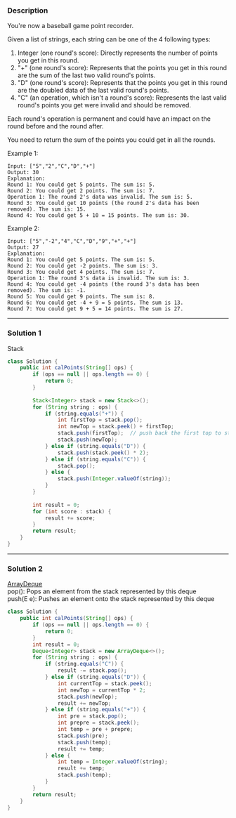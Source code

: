 ### **Description** ###
You're now a baseball game point recorder.

Given a list of strings, each string can be one of the 4 following types:

1. Integer (one round's score): Directly represents the number of points you get in this round.
2. "+" (one round's score): Represents that the points you get in this round are the sum of the last two valid round's points.
3. "D" (one round's score): Represents that the points you get in this round are the doubled data of the last valid round's points.
4. "C" (an operation, which isn't a round's score): Represents the last valid round's points you get were invalid and should be removed.

Each round's operation is permanent and could have an impact on the round before and the round after.

You need to return the sum of the points you could get in all the rounds.

Example 1:
```
Input: ["5","2","C","D","+"]
Output: 30
Explanation: 
Round 1: You could get 5 points. The sum is: 5.
Round 2: You could get 2 points. The sum is: 7.
Operation 1: The round 2's data was invalid. The sum is: 5.  
Round 3: You could get 10 points (the round 2's data has been removed). The sum is: 15.
Round 4: You could get 5 + 10 = 15 points. The sum is: 30.
```
Example 2:
```
Input: ["5","-2","4","C","D","9","+","+"]
Output: 27
Explanation: 
Round 1: You could get 5 points. The sum is: 5.
Round 2: You could get -2 points. The sum is: 3.
Round 3: You could get 4 points. The sum is: 7.
Operation 1: The round 3's data is invalid. The sum is: 3.  
Round 4: You could get -4 points (the round 3's data has been removed). The sum is: -1.
Round 5: You could get 9 points. The sum is: 8.
Round 6: You could get -4 + 9 = 5 points. The sum is 13.
Round 7: You could get 9 + 5 = 14 points. The sum is 27.
```
---
### **Solution 1** ###
Stack
```java
class Solution {
    public int calPoints(String[] ops) {
        if (ops == null || ops.length == 0) {
            return 0;
        }
        
        Stack<Integer> stack = new Stack<>();
        for (String string : ops) {
            if (string.equals("+")) {
                int firstTop = stack.pop();
                int newTop = stack.peek() + firstTop;
                stack.push(firstTop);  // push back the first top to stack
                stack.push(newTop);
            } else if (string.equals("D")) {
                stack.push(stack.peek() * 2);
            } else if (string.equals("C")) {
                stack.pop();
            } else {
                stack.push(Integer.valueOf(string));
            }
        }
        
        int result = 0;
        for (int score : stack) {
            result += score;
        }
        return result;
    }
}
```
---
### **Solution 2** ###
[ArrayDeque](https://docs.oracle.com/javase/8/docs/api/index.html?java/util/ArrayDeque.html)  
pop(): Pops an element from the stack represented by this deque  
push(E e): Pushes an element onto the stack represented by this deque  

```java
class Solution {
    public int calPoints(String[] ops) {
        if (ops == null || ops.length == 0) {
            return 0;
        }
        int result = 0;
        Deque<Integer> stack = new ArrayDeque<>();
        for (String string : ops) {
            if (string.equals("C")) {
                result -= stack.pop();
            } else if (string.equals("D")) {
                int currentTop = stack.peek();
                int newTop = currentTop * 2;
                stack.push(newTop);
                result += newTop;
            } else if (string.equals("+")) {
                int pre = stack.pop();
                int prepre = stack.peek();
                int temp = pre + prepre;
                stack.push(pre);
                stack.push(temp);
                result += temp;
            } else {
                int temp = Integer.valueOf(string);
                result += temp;
                stack.push(temp);
            }
        }
        return result;
    }
}
```